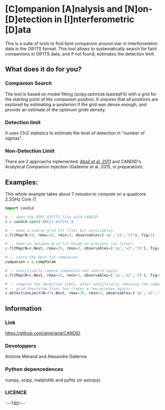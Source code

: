 # [C]ompanion [A]nalysis and [N]on-[D]etection in [I]nterferometric [D]ata

This is a suite of tools to find faint companion around star in
interferometric data in the OIFITS format. This tool allows to systematically
search for faint companions in OIFITS data, and if not found, estimates the
detection limit.

## What does it do for you?

### Companion Search

The tool is based on model fitting (scipy.optimize.leastsqFit) with a grid for
the starting point of the companion position. It unsures that all positions
are explored by estimating a-posteriori if the grid was dense enough, and
provide an estimate of the optimum gride density.

### Detection limit
It uses Chi2 statistics to estimate the level of detection in "number of
sigmas".

### Non-Detection Limit
There are 2 approachs inplemented: [Absil et al. 2011](http://adsabs.harvard.edu/abs/2011A%26A...535A..68A) and CANDID's Analytical Companion Injection (Gallenne et al. 2015, in preparation).

## Examples:

This whole example takes about 7 minutes to compute on a quadcore 2.2GHz Core i7.

```python
import candid

# -- open the MIRC OIFITS file with CANDID:
c = candid.open('AXCir.oifits')

# -- make a coarse grid fit (fast but unreliable):
c.fitMap(N=10, rmax=35, rmin=3, observables=['cp','v2','t3'], fig=1)

# -- make an optimum grid fit based on previous run (slow):
c.fitMap(N=c.Nest, rmax=35, rmin=3, observables=['cp','v2','t3'], fig=2)

# -- store the best fit companion
companion = c.compParam

# -- analytically remove companion and search again:
c.fitMap(N=c.Nest, rmax=35, rmin=3, observables=['cp','v2','t3'], fig=3, removeCompanion=companion)

# -- compute the detection limit, after analytically removing the companion
# -- grid should be finer too (takes a few minutes again)
c.detectionLimit(N=4*c.Nest, rmax=35, rmin=3, observables=['cp','v2','t3'], fig=4, removeCompanion=companion)
```

## Information

### Link
https://github.com/amerand/CANDID

### Developpers
Antoine Mérand and Alexandre Gallenne

### Python depencedences
numpy, scipy, matplotlib and pyfits (or astropy)

### LICENCE
*---TBD---*